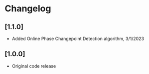 # Changelog


## [1.1.0]
- Added Online Phase Changepoint Detection algorithm, 3/1/2023

## [1.0.0]
- Original code release
